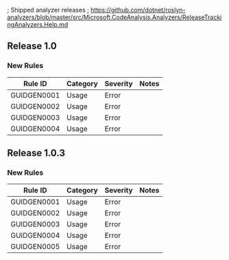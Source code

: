 ; Shipped analyzer releases
; https://github.com/dotnet/roslyn-analyzers/blob/master/src/Microsoft.CodeAnalysis.Analyzers/ReleaseTrackingAnalyzers.Help.md

## Release 1.0

### New Rules

Rule ID | Category | Severity | Notes 
--------|----------|----------|-------
GUIDGEN0001 | Usage    | Error    | 
GUIDGEN0002 | Usage    | Error    | 
GUIDGEN0003 | Usage    | Error    | 
GUIDGEN0004 | Usage    | Error    | 

## Release 1.0.3

### New Rules

Rule ID | Category | Severity | Notes 
--------|----------|----------|-------
GUIDGEN0001 | Usage    | Error    | 
GUIDGEN0002 | Usage    | Error    | 
GUIDGEN0003 | Usage    | Error    | 
GUIDGEN0004 | Usage    | Error    | 
GUIDGEN0005 | Usage    | Error    |